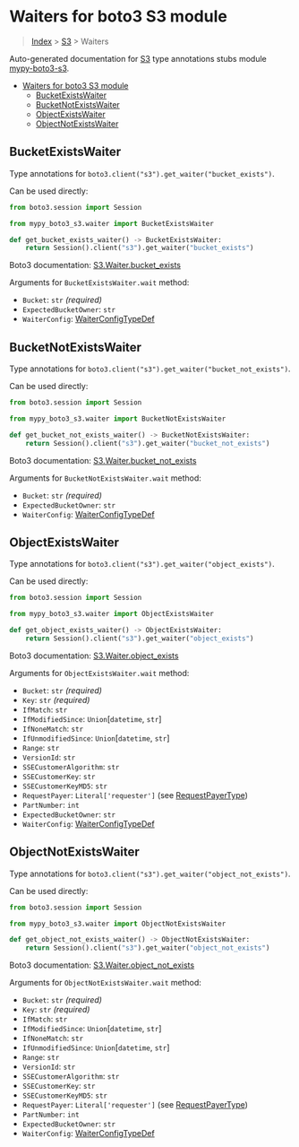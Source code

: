 <a id="waiters-for-boto3-s3-module"></a>

# Waiters for boto3 S3 module

> [Index](..) > [S3](.) > Waiters

Auto-generated documentation for
[S3](https://boto3.amazonaws.com/v1/documentation/api/latest/reference/services/s3.html#S3)
type annotations stubs module
[mypy-boto3-s3](https://pypi.org/project/mypy-boto3-s3/).

- [Waiters for boto3 S3 module](#waiters-for-boto3-s3-module)
  - [BucketExistsWaiter](#bucketexistswaiter)
  - [BucketNotExistsWaiter](#bucketnotexistswaiter)
  - [ObjectExistsWaiter](#objectexistswaiter)
  - [ObjectNotExistsWaiter](#objectnotexistswaiter)

<a id="bucketexistswaiter"></a>

## BucketExistsWaiter

Type annotations for `boto3.client("s3").get_waiter("bucket_exists")`.

Can be used directly:

```python
from boto3.session import Session

from mypy_boto3_s3.waiter import BucketExistsWaiter

def get_bucket_exists_waiter() -> BucketExistsWaiter:
    return Session().client("s3").get_waiter("bucket_exists")
```

Boto3 documentation:
[S3.Waiter.bucket_exists](https://boto3.amazonaws.com/v1/documentation/api/latest/reference/services/s3.html#S3.Waiter.BucketExists)

Arguments for `BucketExistsWaiter.wait` method:

- `Bucket`: `str` *(required)*
- `ExpectedBucketOwner`: `str`
- `WaiterConfig`: [WaiterConfigTypeDef](./type_defs.md#waiterconfigtypedef)

<a id="bucketnotexistswaiter"></a>

## BucketNotExistsWaiter

Type annotations for `boto3.client("s3").get_waiter("bucket_not_exists")`.

Can be used directly:

```python
from boto3.session import Session

from mypy_boto3_s3.waiter import BucketNotExistsWaiter

def get_bucket_not_exists_waiter() -> BucketNotExistsWaiter:
    return Session().client("s3").get_waiter("bucket_not_exists")
```

Boto3 documentation:
[S3.Waiter.bucket_not_exists](https://boto3.amazonaws.com/v1/documentation/api/latest/reference/services/s3.html#S3.Waiter.BucketNotExists)

Arguments for `BucketNotExistsWaiter.wait` method:

- `Bucket`: `str` *(required)*
- `ExpectedBucketOwner`: `str`
- `WaiterConfig`: [WaiterConfigTypeDef](./type_defs.md#waiterconfigtypedef)

<a id="objectexistswaiter"></a>

## ObjectExistsWaiter

Type annotations for `boto3.client("s3").get_waiter("object_exists")`.

Can be used directly:

```python
from boto3.session import Session

from mypy_boto3_s3.waiter import ObjectExistsWaiter

def get_object_exists_waiter() -> ObjectExistsWaiter:
    return Session().client("s3").get_waiter("object_exists")
```

Boto3 documentation:
[S3.Waiter.object_exists](https://boto3.amazonaws.com/v1/documentation/api/latest/reference/services/s3.html#S3.Waiter.ObjectExists)

Arguments for `ObjectExistsWaiter.wait` method:

- `Bucket`: `str` *(required)*
- `Key`: `str` *(required)*
- `IfMatch`: `str`
- `IfModifiedSince`: `Union`\[`datetime`, `str`\]
- `IfNoneMatch`: `str`
- `IfUnmodifiedSince`: `Union`\[`datetime`, `str`\]
- `Range`: `str`
- `VersionId`: `str`
- `SSECustomerAlgorithm`: `str`
- `SSECustomerKey`: `str`
- `SSECustomerKeyMD5`: `str`
- `RequestPayer`: `Literal['requester']` (see
  [RequestPayerType](./literals.md#requestpayertype))
- `PartNumber`: `int`
- `ExpectedBucketOwner`: `str`
- `WaiterConfig`: [WaiterConfigTypeDef](./type_defs.md#waiterconfigtypedef)

<a id="objectnotexistswaiter"></a>

## ObjectNotExistsWaiter

Type annotations for `boto3.client("s3").get_waiter("object_not_exists")`.

Can be used directly:

```python
from boto3.session import Session

from mypy_boto3_s3.waiter import ObjectNotExistsWaiter

def get_object_not_exists_waiter() -> ObjectNotExistsWaiter:
    return Session().client("s3").get_waiter("object_not_exists")
```

Boto3 documentation:
[S3.Waiter.object_not_exists](https://boto3.amazonaws.com/v1/documentation/api/latest/reference/services/s3.html#S3.Waiter.ObjectNotExists)

Arguments for `ObjectNotExistsWaiter.wait` method:

- `Bucket`: `str` *(required)*
- `Key`: `str` *(required)*
- `IfMatch`: `str`
- `IfModifiedSince`: `Union`\[`datetime`, `str`\]
- `IfNoneMatch`: `str`
- `IfUnmodifiedSince`: `Union`\[`datetime`, `str`\]
- `Range`: `str`
- `VersionId`: `str`
- `SSECustomerAlgorithm`: `str`
- `SSECustomerKey`: `str`
- `SSECustomerKeyMD5`: `str`
- `RequestPayer`: `Literal['requester']` (see
  [RequestPayerType](./literals.md#requestpayertype))
- `PartNumber`: `int`
- `ExpectedBucketOwner`: `str`
- `WaiterConfig`: [WaiterConfigTypeDef](./type_defs.md#waiterconfigtypedef)
